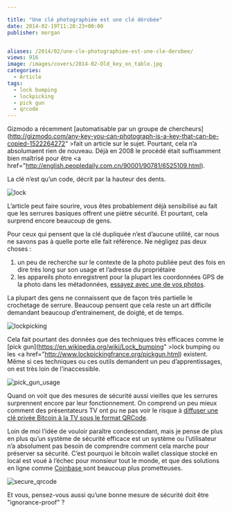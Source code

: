 ```yaml
---

title: "Une clé photographiée est une clé dérobée"
date: 2014-02-19T11:28:23+00:00
publisher: morgan


aliases: /2014/02/une-cle-photographiee-est-une-cle-derobee/
views: 916
image: /images/covers/2014-02-Old_key_on_table.jpg
categories:
  - Article
tags:
  - lock bumping
  - lockpicking
  - pick gun
  - qrcode
---
```

Gizmodo a récemment [automatisable par un groupe de chercheurs](http://gizmodo.com/any-key-you-can-photograph-is-a-key-that-can-be-copied-1522264272" >fait un article sur le sujet</a>. Pourtant, cela n’a absolumaent rien de nouveau. Déjà en 2008 le procédé était suffisamment bien maîtrisé pour être <a href="http://english.peopledaily.com.cn/90001/90781/6525109.html).

La clé n’est qu’un code, décrit par la hauteur des dents.

![lock](/images/2014/02/lock.png)

L’article peut faire sourire, vous êtes probablement déjà sensibilisé au fait que les serrures basiques offrent une piètre sécurité. Et pourtant, cela surprend encore beaucoup de gens.

Pour ceux qui pensent que la clé dupliquée n’est d’aucune utilité, car nous ne savons pas à quelle porte elle fait référence. Ne négligez pas deux choses :

  1. un peu de recherche sur le contexte de la photo publiée peut des fois en dire très long sur son usage et l’adresse du propriétaire
  2. les appareils photo enregistrent pour la plupart les coordonnées GPS de la photo dans les métadonnées, [essayez avec une de vos photos](http://metapicz.com/#landing).

La plupart des gens ne connaissent que de façon très partielle le crochetage de serrure. Beaucoup pensent que cela reste un art difficile demandant beaucoup d’entrainement, de doigté, et de temps.

![lockpicking](/images/2014/02/lockpicking.jpg)

Cela fait pourtant des données que des techniques très efficaces comme le [pick gun](https://en.wikipedia.org/wiki/Lock_bumping" >lock bumping</a> ou les <a href="http://www.lockpickingfrance.org/pickgun.html) existent. Même si ces techniques ou ces outils demandent un peu d’apprentissages, on est très loin de l’inaccessible.

![pick_gun_usage](/images/2014/02/pick_gun_usage.gif)

Quand on voit que des mesures de sécurité aussi vieilles que les serrures surprennent encore par leur fonctionnement. On comprend un peu mieux comment des présentateurs TV ont pu ne pas voir le risque à [diffuser une clé privée Bitcoin à la TV sous le format QRCode](http://www.businessinsider.com/bloomberg-matt-miller-bitcoin-gift-stolen-2013-12).

Loin de moi l’idée de vouloir paraître condescendant, mais je pense de plus en plus qu’un système de sécurité efficace est un système ou l’utilisateur n’a absolument pas besoin de comprendre comment cela marche pour préserver sa sécurité. C’est pourquoi le bitcoin wallet classique stocké en local est voué à l’échec pour monsieur tout le monde, et que des solutions en ligne comme [Coinbase ](https://coinbase.com/)sont beaucoup plus prometteuses.

![secure_qrcode](/images/2014/02/secure_qrcode.png)

Et vous, pensez-vous aussi qu’une bonne mesure de sécurité doit être "ignorance-proof" ?
